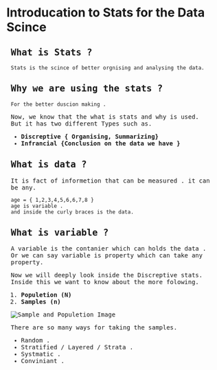 # Introducation to Stats for the Data Scince 

<style>
    .main{
        font-family: monospace ;
        padding: 20 px ;
        margin: 10px;
        font-weight : 2px;
        background:'black';
        color:'green';

    }
</style>

<div class='main'>

## What is Stats ? 
``` Stats is the scince of better orgnising and analysing the data.  ```

## Why we are using the stats ?
```For the better duscion making . ``` 

Now, we know that the what is stats and why is used.<br> 
But it has two different Types such as.
- **Discreptive { Organising, Summarizing}**
- **Infrancial {Conclusion on the data we have }**

## What is data ?
It is fact of informetion that can be measured . it can be any. 

``` 
age = { 1,2,3,4,5,6,6,7,8 } 
age is variable .
and inside the curly braces is the data.
``` 
## What is variable ?
A variable is the contanier which can holds the data .<br>
Or we can say variable is property which can take any property.

Now we will deeply look inside the Discreptive stats.<br>
Inside this we want to know about the more folowing.

1. **Populetion (N)** 
2. **Samples (n)**

![Sample and Populetion Image]( popsample.jpg "Sample and Populetion Image") 

There are so many ways for taking the samples. 
- Random . 
- Stratified / Layered / Strata .
- Systmatic . 
- Conviniant .  

</div>